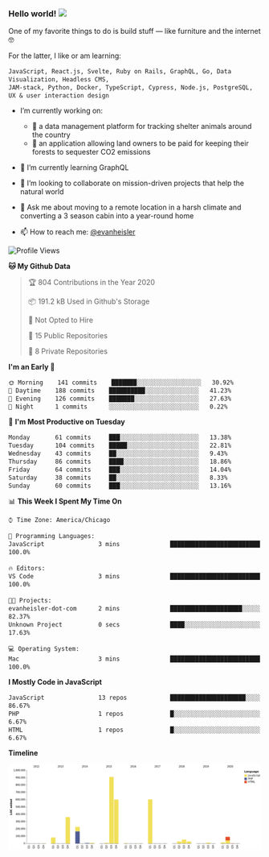 ### Hello world! <img src="https://media.giphy.com/media/hvRJCLFzcasrR4ia7z/giphy.gif" width="30px">

One of my favorite things to do is build stuff — like furniture and the internet 🤓

For the latter, I like or am learning:

```text
JavaScript, React.js, Svelte, Ruby on Rails, GraphQL, Go, Data Visualization, Headless CMS, 
JAM-stack, Python, Docker, TypeScript, Cypress, Node.js, PostgreSQL, UX & user interaction design
```

- I’m currently working on:
  - 🐶  a data management platform for tracking shelter animals around the country 
  - 🌳  an application allowing land owners to be paid for keeping their forests to sequester CO2 emissions


- 🌱  I’m currently learning GraphQL
- 👯  I’m looking to collaborate on mission-driven projects that help the natural world
- 💬  Ask me about moving to a remote location in a harsh climate and converting a 3 season cabin into a year-round home
- 📫  How to reach me: [@evanheisler](https://twitter.com/evanheisler)

<!--START_SECTION:waka-->
![Profile Views](http://img.shields.io/badge/Profile%20Views-12-blue)

**🐱 My Github Data** 

> 🏆 804 Contributions in the Year 2020
 > 
> 📦 191.2 kB Used in Github's Storage 
 > 
> 🚫 Not Opted to Hire
 > 
> 📜 15 Public Repositories
 > 
> 🔑 8 Private Repositories 

**I'm an Early 🐤** 

```text
🌞 Morning    141 commits    ███████░░░░░░░░░░░░░░░░░░   30.92% 
🌆 Daytime    188 commits    ██████████░░░░░░░░░░░░░░░   41.23% 
🌃 Evening    126 commits    ███████░░░░░░░░░░░░░░░░░░   27.63% 
🌙 Night      1 commits      ░░░░░░░░░░░░░░░░░░░░░░░░░   0.22%

```
📅 **I'm Most Productive on Tuesday** 

```text
Monday       61 commits     ███░░░░░░░░░░░░░░░░░░░░░░   13.38% 
Tuesday      104 commits    █████░░░░░░░░░░░░░░░░░░░░   22.81% 
Wednesday    43 commits     ██░░░░░░░░░░░░░░░░░░░░░░░   9.43% 
Thursday     86 commits     ████░░░░░░░░░░░░░░░░░░░░░   18.86% 
Friday       64 commits     ███░░░░░░░░░░░░░░░░░░░░░░   14.04% 
Saturday     38 commits     ██░░░░░░░░░░░░░░░░░░░░░░░   8.33% 
Sunday       60 commits     ███░░░░░░░░░░░░░░░░░░░░░░   13.16%

```


📊 **This Week I Spent My Time On** 

```text
⌚︎ Time Zone: America/Chicago

💬 Programming Languages: 
JavaScript               3 mins              █████████████████████████   100.0%

🔥 Editors: 
VS Code                  3 mins              █████████████████████████   100.0%

🐱‍💻 Projects: 
evanheisler-dot-com      2 mins              ████████████████████░░░░░   82.37% 
Unknown Project          0 secs              ████░░░░░░░░░░░░░░░░░░░░░   17.63%

💻 Operating System: 
Mac                      3 mins              █████████████████████████   100.0%

```

**I Mostly Code in JavaScript** 

```text
JavaScript               13 repos            █████████████████████░░░░   86.67% 
PHP                      1 repos             █░░░░░░░░░░░░░░░░░░░░░░░░   6.67% 
HTML                     1 repos             █░░░░░░░░░░░░░░░░░░░░░░░░   6.67%

```


**Timeline**

![Chart not found](https://github.com/evanheisler/evanheisler/blob/master/charts/bar_graph.png) 


<!--END_SECTION:waka-->

